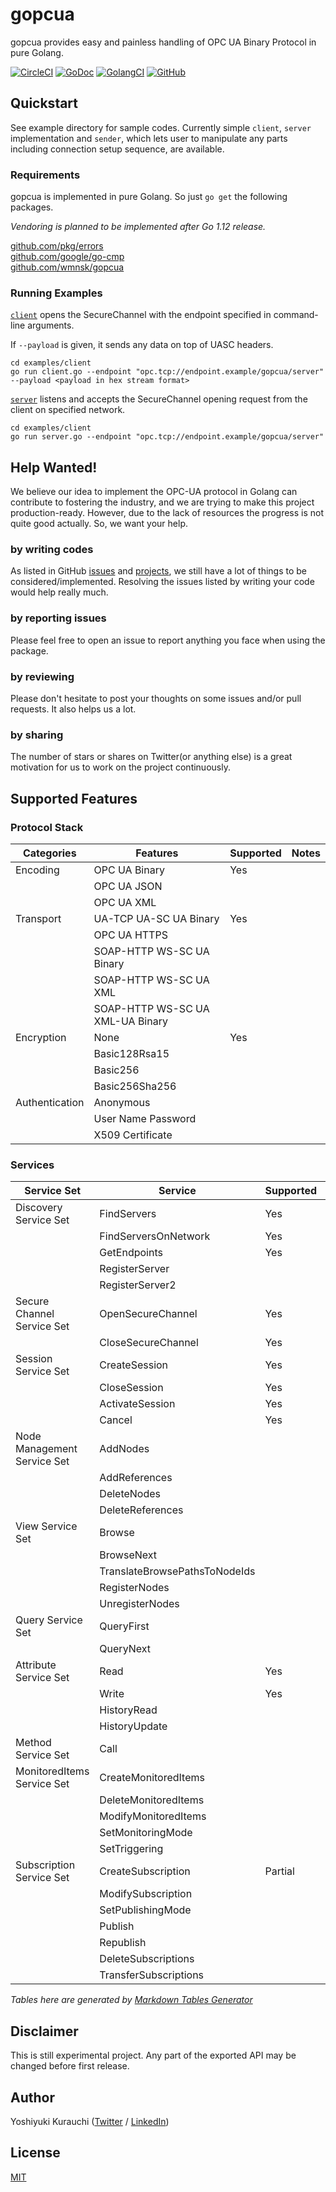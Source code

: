 # gopcua

gopcua provides easy and painless handling of OPC UA Binary Protocol in pure Golang.

[![CircleCI](https://circleci.com/gh/wmnsk/gopcua.svg?style=shield)](https://circleci.com/gh/wmnsk/gopcua)
[![GoDoc](https://godoc.org/github.com/wmnsk/gopcua?status.svg)](https://godoc.org/github.com/wmnsk/gopcua)
[![GolangCI](https://golangci.com/badges/github.com/wmnsk/gopcua.svg)](https://golangci.com/r/github.com/wmnsk/gopcua)
[![GitHub](https://img.shields.io/github/license/mashape/apistatus.svg)](https://github.com/wmnsk/gopcua/blob/master/LICENSE)


## Quickstart

See example directory for sample codes.
Currently simple `client`, `server` implementation and `sender`, which lets user to manipulate any parts including connection setup sequence, are available.

### Requirements

gopcua is implemented in pure Golang. So just `go get` the following packages.

_Vendoring is planned to be implemented after Go 1.12 release._

[github.com/pkg/errors](https://github.com/pkg/errors)  
[github.com/google/go-cmp](https://github.com/google/go-cmp)  
[github.com/wmnsk/gopcua](https://github.com/wmnsk/gopcua)  

### Running Examples

[`client`](./examples/client) opens the SecureChannel with the endpoint specified in command-line arguments.

If `--payload` is given, it sends any data on top of UASC headers.

```shell-session
cd examples/client
go run client.go --endpoint "opc.tcp://endpoint.example/gopcua/server" --payload <payload in hex stream format>
```

[`server`](./examples/server) listens and accepts the SecureChannel opening request from the client on specified network.

```shell-session
cd examples/client
go run server.go --endpoint "opc.tcp://endpoint.example/gopcua/server"
```

## Help Wanted!

We believe our idea to implement the OPC-UA protocol in Golang can contribute to fostering the industry, and we are trying to make this project production-ready.
However, due to the lack of resources the progress is not quite good actually. So, we want your help.

### by writing codes

As listed in GitHub [issues](https://github.com/wmnsk/gopcua/issues) and [projects](https://github.com/wmnsk/gopcua/projects/2), we still have a lot of things to be considered/implemented.
Resolving the issues listed by writing your code would help really much.

### by reporting issues

Please feel free to open an issue to report anything you face when using the package.

### by reviewing

Please don't hesitate to post your thoughts on some issues and/or pull requests. It also helps us a lot.

### by sharing

The number of stars or shares on Twitter(or anything else) is a great motivation for us to work on the project continuously.

## Supported Features

### Protocol Stack

| Categories     | Features                         | Supported | Notes |
|----------------|----------------------------------|-----------|-------|
| Encoding       | OPC UA Binary                    | Yes       |       |
|                | OPC UA JSON                      |           |       |
|                | OPC UA XML                       |           |       |
| Transport      | UA-TCP UA-SC UA Binary           | Yes       |       |
|                | OPC UA HTTPS                     |           |       |
|                | SOAP-HTTP WS-SC UA Binary        |           |       |
|                | SOAP-HTTP WS-SC UA XML           |           |       |
|                | SOAP-HTTP WS-SC UA XML-UA Binary |           |       |
| Encryption     | None                             | Yes       |       |
|                | Basic128Rsa15                    |           |       |
|                | Basic256                         |           |       |
|                | Basic256Sha256                   |           |       |
| Authentication | Anonymous                        |           |       |
|                | User Name Password               |           |       |
|                | X509 Certificate                 |           |       |

### Services

| Service Set                 | Service                       | Supported | Notes        |
|-----------------------------|-------------------------------|-----------|--------------|
| Discovery Service Set       | FindServers                   | Yes       |              |
|                             | FindServersOnNetwork          | Yes       |              |
|                             | GetEndpoints                  | Yes       |              |
|                             | RegisterServer                |           |              |
|                             | RegisterServer2               |           |              |
| Secure Channel Service Set  | OpenSecureChannel             | Yes       |              |
|                             | CloseSecureChannel            | Yes       |              |
| Session Service Set         | CreateSession                 | Yes       |              |
|                             | CloseSession                  | Yes       |              |
|                             | ActivateSession               | Yes       |              |
|                             | Cancel                        | Yes       |              |
| Node Management Service Set | AddNodes                      |           |              |
|                             | AddReferences                 |           |              |
|                             | DeleteNodes                   |           |              |
|                             | DeleteReferences              |           |              |
| View Service Set            | Browse                        |           |              |
|                             | BrowseNext                    |           |              |
|                             | TranslateBrowsePathsToNodeIds |           |              |
|                             | RegisterNodes                 |           |              |
|                             | UnregisterNodes               |           |              |
| Query Service Set           | QueryFirst                    |           |              |
|                             | QueryNext                     |           |              |
| Attribute Service Set       | Read                          | Yes       |              |
|                             | Write                         | Yes       |              |
|                             | HistoryRead                   |           |              |
|                             | HistoryUpdate                 |           |              |
| Method Service Set          | Call                          |           |              |
| MonitoredItems Service Set  | CreateMonitoredItems          |           |              |
|                             | DeleteMonitoredItems          |           |              |
|                             | ModifyMonitoredItems          |           |              |
|                             | SetMonitoringMode             |           |              |
|                             | SetTriggering                 |           |              |
| Subscription Service Set    | CreateSubscription            | Partial   | Request-only |
|                             | ModifySubscription            |           |              |
|                             | SetPublishingMode             |           |              |
|                             | Publish                       |           |              |
|                             | Republish                     |           |              |
|                             | DeleteSubscriptions           |           |              |
|                             | TransferSubscriptions         |           |              |

_Tables here are generated by [Markdown Tables Generator](https://www.tablesgenerator.com/markdown_tables)_

## Disclaimer

This is still experimental project. Any part of the exported API may be changed before first release.

## Author

Yoshiyuki Kurauchi ([Twitter](https://twitter.com/wmnskdmms) / [LinkedIn](https://www.linkedin.com/in/yoshiyuki-kurauchi/))

## License

[MIT](https://github.com/wmnsk/gopc-ua/blob/master/LICENSE)
